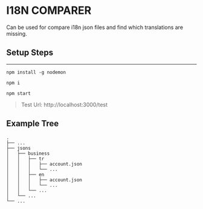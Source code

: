 # I18N COMPARER
Can be used for compare i18n json files and find which translations are missing.

## Setup Steps
---
```
npm install -g nodemon
```
```
npm i
```
```
npm start
```

>Test Url: http://localhost:3000/test

## Example Tree

    .
    ├── ...
    ├── jsons                    
    │   ├── business
    │   │   ├── tr
    │   │   │   ├── account.json
    │   │   │   └── ...
    │   │   ├── en
    │   │   │   ├── account.json
    │   │   │   └── ...
    │   │   └── ... 
    │   └── ...            
    └── ...
